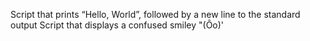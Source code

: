 Script that prints “Hello, World”, followed by a new line to the standard output
Script that displays a confused smiley "(Ôo)'
